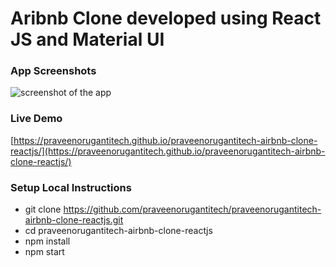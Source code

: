# Aribnb Clone developed using React JS and Material UI


### App Screenshots

![screenshot of the app](https://raw.githubusercontent.com/praveenorugantitech/praveenorugantitech-airbnb-clone-reactjs/master/src/images/screenshot.PNG)

### Live Demo

[https://praveenorugantitech.github.io/praveenorugantitech-airbnb-clone-reactjs/](https://praveenorugantitech.github.io/praveenorugantitech-airbnb-clone-reactjs/)

### Setup Local Instructions

- git clone https://github.com/praveenorugantitech/praveenorugantitech-airbnb-clone-reactjs.git
- cd praveenorugantitech-airbnb-clone-reactjs
- npm install
- npm start

